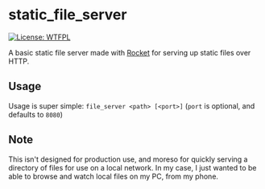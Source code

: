 # static_file_server
[![License: WTFPL](https://img.shields.io/badge/license-WTFPL-brightgreen.svg)](http://www.wtfpl.net/about/)

A basic static file server made with [Rocket](https://rocket.rs/) for serving up static files over HTTP.

## Usage
Usage is super simple: `file_server <path> [<port>]` (`port` is optional, and defaults to `8080`)

## Note
This isn't designed for production use, and moreso for quickly serving a directory of files for use on a local network.
In my case, I just wanted to be able to browse and watch local files on my PC, from my phone.
